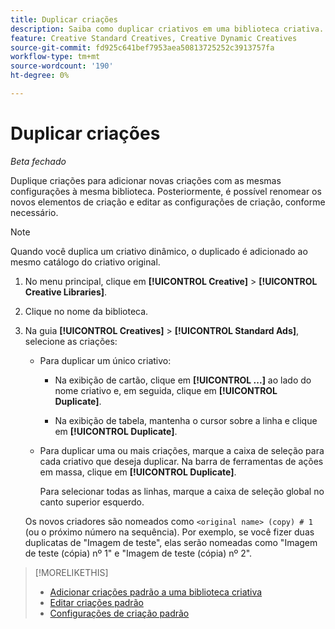 ```yaml
---
title: Duplicar criações
description: Saiba como duplicar criativos em uma biblioteca criativa.
feature: Creative Standard Creatives, Creative Dynamic Creatives
source-git-commit: fd925c641bef7953aea50813725252c3913757fa
workflow-type: tm+mt
source-wordcount: '190'
ht-degree: 0%

---
```


# Duplicar criações

*Beta fechado*

Duplique criações para adicionar novas criações com as mesmas configurações à mesma biblioteca. Posteriormente, é possível renomear os novos elementos de criação e editar as configurações de criação, conforme necessário.

>[!NOTE]
>
>Quando você duplica um criativo dinâmico, o duplicado é adicionado ao mesmo catálogo do criativo original.

1. No menu principal, clique em **[!UICONTROL Creative]** > **[!UICONTROL Creative Libraries]**.

1. Clique no nome da biblioteca.

1. Na guia **[!UICONTROL Creatives]** > **[!UICONTROL Standard Ads]**, selecione as criações:

   * Para duplicar um único criativo:

      * Na exibição de cartão, clique em **[!UICONTROL ...]** ao lado do nome criativo e, em seguida, clique em **[!UICONTROL Duplicate]**.

      * Na exibição de tabela, mantenha o cursor sobre a linha e clique em **[!UICONTROL Duplicate]**.

   * Para duplicar uma ou mais criações, marque a caixa de seleção para cada criativo que deseja duplicar. Na barra de ferramentas de ações em massa, clique em **[!UICONTROL Duplicate]**.

     Para selecionar todas as linhas, marque a caixa de seleção global no canto superior esquerdo.

   Os novos criadores são nomeados como `<original name> (copy) # 1` (ou o próximo número na sequência). Por exemplo, se você fizer duas duplicatas de &quot;Imagem de teste&quot;, elas serão nomeadas como &quot;Imagem de teste (cópia) nº 1&quot; e &quot;Imagem de teste (cópia) nº 2&quot;.

<!-- Add to TOC later when this feature is available to users:

>* [Edit dynamic creatives](creative-edit-dynamic.md)
>* [Dynamic ad settings](creative-settings-dynamic.md)
-->

>[!MORELIKETHIS]
>
>* [Adicionar criações padrão a uma biblioteca criativa](creative-add-standard.md)
>* [Editar criações padrão](creative-edit-standard.md)
>* [Configurações de criação padrão](creative-settings-standard.md)
